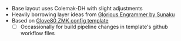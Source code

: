 - Base layout uses Colemak-DH with slight adjustments
- Heavily borrowing layer ideas from [Glorious Engrammer by Sunaku](https://github.com/sunaku/glove80-keymaps)
- Based on [Glove80 ZMK config template](https://github.com/moergo-sc/glove80-zmk-config)
  - [ ] Occassionally for build pipeline changes in template's github workflow files
